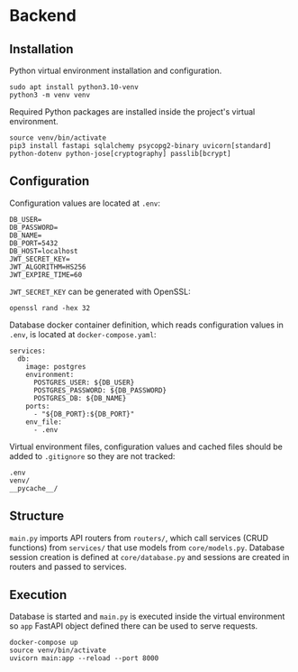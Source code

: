 # Backend

## Installation

Python virtual environment installation and configuration.

	sudo apt install python3.10-venv
	python3 -m venv venv

Required Python packages are installed inside the project's virtual environment.

	source venv/bin/activate
	pip3 install fastapi sqlalchemy psycopg2-binary uvicorn[standard] python-dotenv python-jose[cryptography] passlib[bcrypt]

## Configuration

Configuration values are located at `.env`:

	DB_USER=
	DB_PASSWORD=
	DB_NAME=
	DB_PORT=5432
	DB_HOST=localhost
	JWT_SECRET_KEY=
	JWT_ALGORITHM=HS256
	JWT_EXPIRE_TIME=60

`JWT_SECRET_KEY` can be generated with OpenSSL:

	openssl rand -hex 32

Database docker container definition, which reads configuration values in `.env`, is located at `docker-compose.yaml`:

	services:
	  db:
		image: postgres
		environment:
		  POSTGRES_USER: ${DB_USER}
		  POSTGRES_PASSWORD: ${DB_PASSWORD}
		  POSTGRES_DB: ${DB_NAME}
		ports:
		  - "${DB_PORT}:${DB_PORT}"
		env_file:
		  - .env

Virtual environment files, configuration values and cached files should be added to `.gitignore` so they are not tracked:

	.env
	venv/
	__pycache__/

## Structure

`main.py` imports API routers from `routers/`, which call services (CRUD functions) from `services/` that use models from `core/models.py`. Database session creation is defined at `core/database.py` and sessions are created in routers and passed to services.

## Execution

Database is started and `main.py` is executed inside the virtual environment so `app` FastAPI object defined there can be used to serve requests.

	docker-compose up
	source venv/bin/activate
	uvicorn main:app --reload --port 8000

